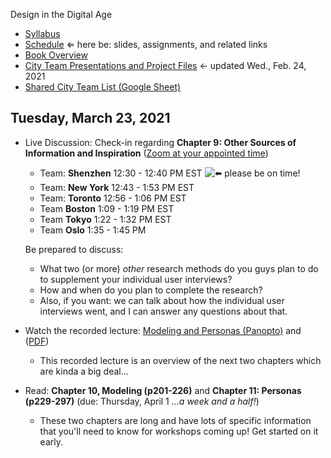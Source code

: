 Design in the Digital Age

- [Syllabus](syllabus.md)
- [Schedule](schedule.md)  &lArr; here be: slides, assignments, and related links
- [Book Overview](book-overview.md)
- [City Team Presentations and Project Files](files.md) &larr; updated Wed., Feb. 24, 2021
- [Shared City Team List (Google Sheet)](https://docs.google.com/spreadsheets/d/1GxZ4u8RjvG9D-S86QVpSdJM24KPr47ftF3mN67NC37I/edit#gid=0)

## Tuesday, March 23, 2021

- Live Discussion: Check-in regarding **Chapter 9: Other Sources of Information and Inspiration** ([Zoom at your appointed time](https://rochester.zoom.us/j/97162292503?pwd=WVIzaGlvRlZaYkFjMGJjd3p3d2s3UT09)) 

  - Team: **Shenzhen** 12:30 - 12:40 PM EST ![:arrow_left:](https://a.slack-edge.com/production-standard-emoji-assets/13.0/apple-medium/2b05-fe0f.png) please be on time!
  - Team: **New York** 12:43 - 1:53 PM EST
  - Team: **Toronto** 12:56 - 1:06 PM EST
  - Team **Boston** 1:09 - 1:19 PM EST
  - Team **Tokyo** 1:22 - 1:32 PM EST
  - Team **Oslo** 1:35 - 1:45 PM

  Be prepared to discuss:

  - What two (or more) *other* research methods do you guys plan to do to supplement your individual user interviews?
  - How and when do you plan to complete the research?
  - Also, if you want: we can talk about how the individual user interviews went, and I can answer any questions about that.

- Watch the recorded lecture: [Modeling and Personas (Panopto)](https://rochester.hosted.panopto.com/Panopto/Pages/Viewer.aspx?id=c544a6b5-9150-4571-9623-acf201466b65) and ([PDF](15-modeling-and-personas/chapter10-and-11-summary.pdf))

  - This recorded lecture is an overview of the next two chapters which are kinda a big deal...

- Read: **Chapter 10, Modeling (p201-226)** and **Chapter 11: Personas (p229-297)** (due: Thursday, April 1 *...a week and a half!*)

  - These two chapters are long and have lots of specific information that you'll need to know for workshops coming up!  Get started on it early.

